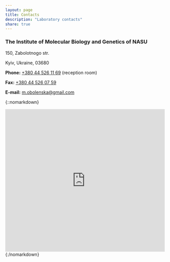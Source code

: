 ```yaml
---
layout: page
title: Contacts
description: "Laboratory contacts"
share: true
---
```


### The Institute of Molecular Biology and Genetics of NASU

<div markdown="1" class="tight">

150, Zabolotnogo str.

Kyiv, Ukraine, 03680

**Phone:** <a href="tel:+380445261169">+380 44 526 11 69</a> (reception room)

**Fax:** <a href="fax:+380445260759">+380 44 526 07 59</a>

**E-mail:** <a href="mailto:m.obolenska@gmail.com">m.obolenska@gmail.com</a>

</div>

{::nomarkdown}
<iframe src="https://www.google.com/maps/embed?pb=!1m18!1m12!1m3!1d162972.6756120293!2d30.49013438077672!3d50.33954789823937!2m3!1f0!2f0!3f0!3m2!1i1024!2i768!4f13.1!3m3!1m2!1s0x40d4c864df3bd767%3A0xfe002d8069b88c4!2sInstitut+Molekulyarnoy+Biologii+I+Genetiki+NAN+Ukrainy!5e0!3m2!1sen!2ssk!4v1471190272461" width="100%" height="450" frameborder="0" frameborder="0" allowfullscreen></iframe>
{:/nomarkdown}